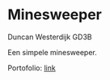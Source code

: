 # Minesweeper

Duncan Westerdijk
GD3B

Een simpele minesweeper.

Portofolio:
[link](http://21974.hosts.ma-cloud.nl/bewijzenmap/Portofolio/html-files/Index.html)

